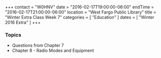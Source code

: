 +++
contact = "W0HNV"
date = "2016-02-17T19:00:00-06:00"
endTime = "2016-02-17T21:00:00-06:00"
location = "West Fargo Public Library"
title = "Winter Extra Class Week 7"
categories = [ "Education" ]
dates = [ "Winter 2016 Extra" ]
+++

### Topics

* Questions from Chapter 7
* Chapter 8 - Radio Modes and Equipment


